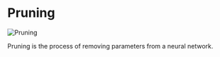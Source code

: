 # Pruning

![Pruning](https://miro.medium.com/max/1200/1*HF9JNCf_mPNKl2_59eDphg.png)

Pruning is the process of removing parameters from a neural network.
